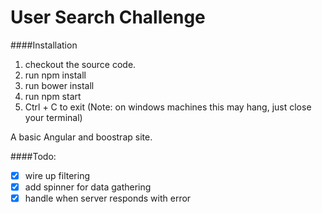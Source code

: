 User Search Challenge
===========================

####Installation
1. checkout the source code. 
2. run npm install 
3. run bower install 
4. run npm start
5. Ctrl + C to exit (Note: on windows machines this may hang, just close your terminal)

A basic Angular and boostrap site.

####Todo:
- [X] wire up filtering
- [X] add spinner for data gathering
- [X] handle when server responds with error
